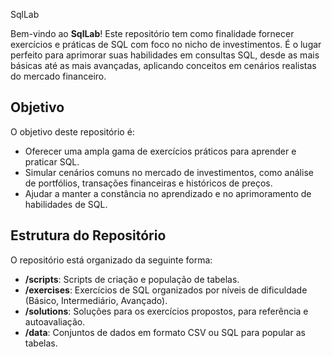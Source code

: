  SqlLab

Bem-vindo ao **SqlLab**! Este repositório tem como finalidade fornecer exercícios e práticas de SQL com foco no nicho de investimentos. É o lugar perfeito para aprimorar suas habilidades em consultas SQL, desde as mais básicas até as mais avançadas, aplicando conceitos em cenários realistas do mercado financeiro.

## Objetivo

O objetivo deste repositório é:

- Oferecer uma ampla gama de exercícios práticos para aprender e praticar SQL.
- Simular cenários comuns no mercado de investimentos, como análise de portfólios, transações financeiras e históricos de preços.
- Ajudar a manter a constância no aprendizado e no aprimoramento de habilidades de SQL.

## Estrutura do Repositório

O repositório está organizado da seguinte forma:

- **/scripts**: Scripts de criação e população de tabelas.
- **/exercises**: Exercícios de SQL organizados por níveis de dificuldade (Básico, Intermediário, Avançado).
- **/solutions**: Soluções para os exercícios propostos, para referência e autoavaliação.
- **/data**: Conjuntos de dados em formato CSV ou SQL para popular as tabelas.
